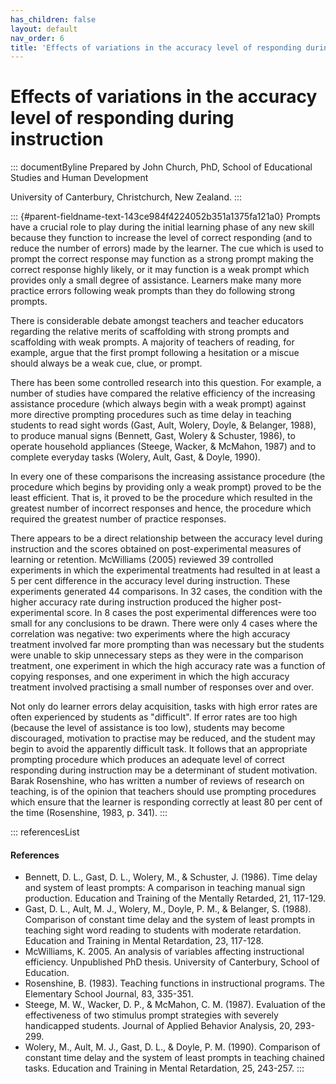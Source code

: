 ```yaml
---
has_children: false
layout: default
nav_order: 6
title: 'Effects of variations in the accuracy level of responding during instruction '
---
```

# Effects of variations in the accuracy level of responding during instruction 


::: documentByline
Prepared by John Church, PhD, School of Educational Studies and Human
Development

University of Canterbury, Christchurch, New Zealand.
:::

::: {#parent-fieldname-text-143ce984f4224052b351a1375fa121a0}
Prompts have a crucial role to play during the initial learning phase of
any new skill because they function to increase the level of correct
responding (and to reduce the number of errors) made by the learner. The
cue which is used to prompt the correct response may function as a
strong prompt making the correct response highly likely, or it may
function is a weak prompt which provides only a small degree of
assistance. Learners make many more practice errors following weak
prompts than they do following strong prompts.

There is considerable debate amongst teachers and teacher educators
regarding the relative merits of scaffolding with strong prompts and
scaffolding with weak prompts. A majority of teachers of reading, for
example, argue that the first prompt following a hesitation or a miscue
should always be a weak cue, clue, or prompt.

There has been some controlled research into this question. For example,
a number of studies have compared the relative efficiency of the
increasing assistance procedure (which always begin with a weak prompt)
against more directive prompting procedures such as time delay in
teaching students to read sight words (Gast, Ault, Wolery, Doyle, &
Belanger, 1988), to produce manual signs (Bennett, Gast, Wolery &
Schuster, 1986), to operate household appliances (Steege, Wacker, &
McMahon, 1987) and to complete everyday tasks (Wolery, Ault, Gast, &
Doyle, 1990).

In every one of these comparisons the increasing assistance procedure
(the procedure which begins by providing only a weak prompt) proved to
be the least efficient. That is, it proved to be the procedure which
resulted in the greatest number of incorrect responses and hence, the
procedure which required the greatest number of practice responses.

There appears to be a direct relationship between the accuracy level
during instruction and the scores obtained on post-experimental measures
of learning or retention. McWilliams (2005) reviewed 39 controlled
experiments in which the experimental treatments had resulted in at
least a 5 per cent difference in the accuracy level during instruction.
These experiments generated 44 comparisons. In 32 cases, the condition
with the higher accuracy rate during instruction produced the higher
post-experimental score. In 8 cases the post experimental differences
were too small for any conclusions to be drawn. There were only 4 cases
where the correlation was negative: two experiments where the high
accuracy treatment involved far more prompting than was necessary but
the students were unable to skip unnecessary steps as they were in the
comparison treatment, one experiment in which the high accuracy rate was
a function of copying responses, and one experiment in which the high
accuracy treatment involved practising a small number of responses over
and over.

Not only do learner errors delay acquisition, tasks with high error
rates are often experienced by students as "difficult". If error rates
are too high (because the level of assistance is too low), students may
become discouraged, motivation to practise may be reduced, and the
student may begin to avoid the apparently difficult task. It follows
that an appropriate prompting procedure which produces an adequate level
of correct responding during instruction may be a determinant of student
motivation. Barak Rosenshine, who has written a number of reviews of
research on teaching, is of the opinion that teachers should use
prompting procedures which ensure that the learner is responding
correctly at least 80 per cent of the time (Rosenshine, 1983, p. 341).
:::

::: referencesList
#### References

-   Bennett, D. L., Gast, D. L., Wolery, M., & Schuster, J. (1986). Time
    delay and system of least prompts: A comparison in teaching manual
    sign production. Education and Training of the Mentally Retarded,
    21, 117-129.
-   Gast, D. L., Ault, M. J., Wolery, M., Doyle, P. M., & Belanger, S.
    (1988). Comparison of constant time delay and the system of least
    prompts in teaching sight word reading to students with moderate
    retardation. Education and Training in Mental Retardation, 23,
    117-128.
-   McWilliams, K. 2005. An analysis of variables affecting
    instructional efficiency. Unpublished PhD thesis. University of
    Canterbury, School of Education.
-   Rosenshine, B. (1983). Teaching functions in instructional programs.
    The Elementary School Journal, 83, 335-351.
-   Steege, M. W., Wacker, D. P., & McMahon, C. M. (1987). Evaluation of
    the effectiveness of two stimulus prompt strategies with severely
    handicapped students. Journal of Applied Behavior Analysis, 20,
    293-299.
-   Wolery, M., Ault, M. J., Gast, D. L., & Doyle, P. M. (1990).
    Comparison of constant time delay and the system of least prompts in
    teaching chained tasks. Education and Training in Mental
    Retardation, 25, 243-257.
:::
